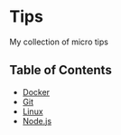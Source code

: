 # Tips
My collection of micro tips

## Table of Contents

* [Docker](https://github.com/ninetails/tips/blob/master/programming/Docker.md)
* [Git](https://github.com/ninetails/tips/blob/master/programming/Git.md)
* [Linux](https://github.com/ninetails/tips/blob/master/os/Linux.md)
* [Node.js](https://github.com/ninetails/tips/blob/master/programming/Node.md)
